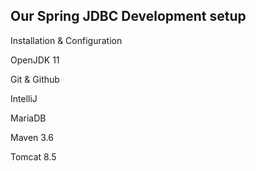 ## Our Spring JDBC Development setup

Installation & Configuration

OpenJDK 11

Git & Github

IntelliJ

MariaDB

Maven 3.6

Tomcat 8.5

